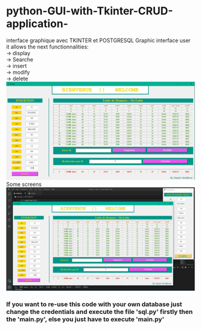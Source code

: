 # python-GUI-with-Tkinter-CRUD-application-
interface graphique avec TKINTER et POSTGRESQL 
Graphic interface user it allows the next functionnalities: <br> -> display <br> -> Searche <br> -> insert <br> -> modify <br> -> delete 
 ![first](https://github.com/Hamid-abdellaoui/python-GUI-with-Tkinter-CRUD-application-/blob/main/pic1.jpg)
 <br>Some screens
 ![second](https://github.com/Hamid-abdellaoui/python-GUI-with-Tkinter-CRUD-application-/blob/main/pic2.jpg)
 ### If you want to re-use this code with your own database just change the credentials and execute the file 'sql.py' firstly then the 'main.py', else you just have to execute 'main.py'
